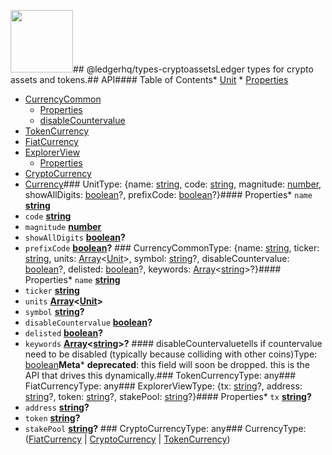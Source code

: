 <img src="https://user-images.githubusercontent.com/4631227/191834116-59cf590e-25cc-4956-ae5c-812ea464f324.png" height="100" />## @ledgerhq/types-cryptoassetsLedger types for crypto assets and tokens.## API<!-- Generated by documentation.js. Update this documentation by updating the source code. -->#### Table of Contents*   [Unit](#unit)
    *   [Properties](#properties)
*   [CurrencyCommon](#currencycommon)
    *   [Properties](#properties-1)
    *   [disableCountervalue](#disablecountervalue)
*   [TokenCurrency](#tokencurrency)
*   [FiatCurrency](#fiatcurrency)
*   [ExplorerView](#explorerview)
    *   [Properties](#properties-2)
*   [CryptoCurrency](#cryptocurrency)
*   [Currency](#currency)### UnitType: {name: [string](https://developer.mozilla.org/docs/Web/JavaScript/Reference/Global_Objects/String), code: [string](https://developer.mozilla.org/docs/Web/JavaScript/Reference/Global_Objects/String), magnitude: [number](https://developer.mozilla.org/docs/Web/JavaScript/Reference/Global_Objects/Number), showAllDigits: [boolean](https://developer.mozilla.org/docs/Web/JavaScript/Reference/Global_Objects/Boolean)?, prefixCode: [boolean](https://developer.mozilla.org/docs/Web/JavaScript/Reference/Global_Objects/Boolean)?}#### Properties*   `name` **[string](https://developer.mozilla.org/docs/Web/JavaScript/Reference/Global_Objects/String)**&#x20;
*   `code` **[string](https://developer.mozilla.org/docs/Web/JavaScript/Reference/Global_Objects/String)**&#x20;
*   `magnitude` **[number](https://developer.mozilla.org/docs/Web/JavaScript/Reference/Global_Objects/Number)**&#x20;
*   `showAllDigits` **[boolean](https://developer.mozilla.org/docs/Web/JavaScript/Reference/Global_Objects/Boolean)?**&#x20;
*   `prefixCode` **[boolean](https://developer.mozilla.org/docs/Web/JavaScript/Reference/Global_Objects/Boolean)?**&#x20;### CurrencyCommonType: {name: [string](https://developer.mozilla.org/docs/Web/JavaScript/Reference/Global_Objects/String), ticker: [string](https://developer.mozilla.org/docs/Web/JavaScript/Reference/Global_Objects/String), units: [Array](https://developer.mozilla.org/docs/Web/JavaScript/Reference/Global_Objects/Array)<[Unit](#unit)>, symbol: [string](https://developer.mozilla.org/docs/Web/JavaScript/Reference/Global_Objects/String)?, disableCountervalue: [boolean](https://developer.mozilla.org/docs/Web/JavaScript/Reference/Global_Objects/Boolean)?, delisted: [boolean](https://developer.mozilla.org/docs/Web/JavaScript/Reference/Global_Objects/Boolean)?, keywords: [Array](https://developer.mozilla.org/docs/Web/JavaScript/Reference/Global_Objects/Array)<[string](https://developer.mozilla.org/docs/Web/JavaScript/Reference/Global_Objects/String)>?}#### Properties*   `name` **[string](https://developer.mozilla.org/docs/Web/JavaScript/Reference/Global_Objects/String)**&#x20;
*   `ticker` **[string](https://developer.mozilla.org/docs/Web/JavaScript/Reference/Global_Objects/String)**&#x20;
*   `units` **[Array](https://developer.mozilla.org/docs/Web/JavaScript/Reference/Global_Objects/Array)<[Unit](#unit)>**&#x20;
*   `symbol` **[string](https://developer.mozilla.org/docs/Web/JavaScript/Reference/Global_Objects/String)?**&#x20;
*   `disableCountervalue` **[boolean](https://developer.mozilla.org/docs/Web/JavaScript/Reference/Global_Objects/Boolean)?**&#x20;
*   `delisted` **[boolean](https://developer.mozilla.org/docs/Web/JavaScript/Reference/Global_Objects/Boolean)?**&#x20;
*   `keywords` **[Array](https://developer.mozilla.org/docs/Web/JavaScript/Reference/Global_Objects/Array)<[string](https://developer.mozilla.org/docs/Web/JavaScript/Reference/Global_Objects/String)>?**&#x20;#### disableCountervaluetells if countervalue need to be disabled (typically because colliding with other coins)Type: [boolean](https://developer.mozilla.org/docs/Web/JavaScript/Reference/Global_Objects/Boolean)**Meta***   **deprecated**: this field will soon be dropped. this is the API that drives this dynamically.### TokenCurrencyType: any### FiatCurrencyType: any### ExplorerViewType: {tx: [string](https://developer.mozilla.org/docs/Web/JavaScript/Reference/Global_Objects/String)?, address: [string](https://developer.mozilla.org/docs/Web/JavaScript/Reference/Global_Objects/String)?, token: [string](https://developer.mozilla.org/docs/Web/JavaScript/Reference/Global_Objects/String)?, stakePool: [string](https://developer.mozilla.org/docs/Web/JavaScript/Reference/Global_Objects/String)?}#### Properties*   `tx` **[string](https://developer.mozilla.org/docs/Web/JavaScript/Reference/Global_Objects/String)?**&#x20;
*   `address` **[string](https://developer.mozilla.org/docs/Web/JavaScript/Reference/Global_Objects/String)?**&#x20;
*   `token` **[string](https://developer.mozilla.org/docs/Web/JavaScript/Reference/Global_Objects/String)?**&#x20;
*   `stakePool` **[string](https://developer.mozilla.org/docs/Web/JavaScript/Reference/Global_Objects/String)?**&#x20;### CryptoCurrencyType: any### CurrencyType: ([FiatCurrency](#fiatcurrency) | [CryptoCurrency](#cryptocurrency) | [TokenCurrency](#tokencurrency))
